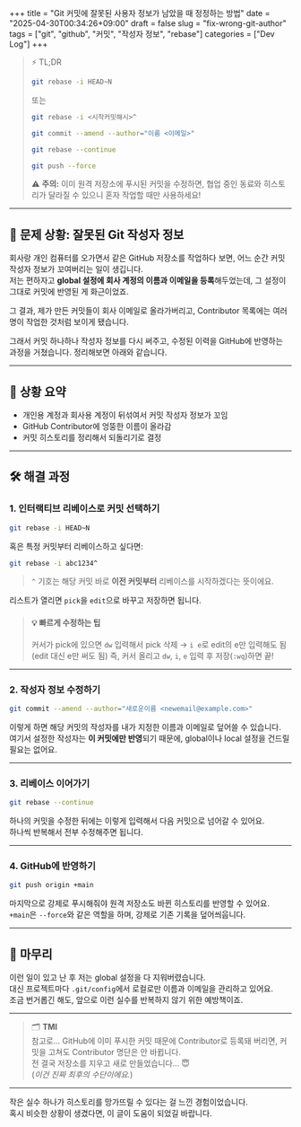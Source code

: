 +++
title = "Git 커밋에 잘못된 사용자 정보가 남았을 때 정정하는 방법"
date = "2025-04-30T00:34:26+09:00"
draft = false
slug = "fix-wrong-git-author"
tags = ["git", "github", "커밋", "작성자 정보", "rebase"]
categories = ["Dev Log"]
+++

> ⚡ TL;DR
>
> ```bash
> git rebase -i HEAD~N
> ```
>
> 또는
>
> ```bash
> git rebase -i <시작커밋해시>^
> ```
>
> ```bash
> git commit --amend --author="이름 <이메일>"
> ```
>
> ```bash
> git rebase --continue
> ```
>
> ```bash
> git push --force
> ```
>
> ⚠️ **주의:** 이미 원격 저장소에 푸시된 커밋을 수정하면, 협업 중인 동료와 히스토리가 달라질 수 있으니 혼자 작업할 때만 사용하세요!

---

## 📝 문제 상황: 잘못된 Git 작성자 정보

회사랑 개인 컴퓨터를 오가면서 같은 GitHub 저장소를 작업하다 보면, 어느 순간 커밋 작성자 정보가 꼬여버리는 일이 생깁니다.  
저는 편하자고 **global 설정에 회사 계정의 이름과 이메일을 등록**해두었는데, 그 설정이 그대로 커밋에 반영된 게 화근이었죠.

그 결과, 제가 만든 커밋들이 회사 이메일로 올라가버리고, Contributor 목록에는 여러 명이 작업한 것처럼 보이게 됐습니다.

그래서 커밋 하나하나 작성자 정보를 다시 써주고, 수정된 이력을 GitHub에 반영하는 과정을 거쳤습니다. 정리해보면 아래와 같습니다.

---

## 🧩 상황 요약

- 개인용 계정과 회사용 계정이 뒤섞여서 커밋 작성자 정보가 꼬임
- GitHub Contributor에 엉뚱한 이름이 올라감
- 커밋 히스토리를 정리해서 되돌리기로 결정

---

## 🛠️ 해결 과정

### 1. 인터랙티브 리베이스로 커밋 선택하기

```bash
git rebase -i HEAD~N
```

혹은 특정 커밋부터 리베이스하고 싶다면:

```bash
git rebase -i abc1234^
```

> `^` 기호는 해당 커밋 바로 **이전 커밋부터** 리베이스를 시작하겠다는 뜻이에요.

리스트가 열리면 `pick`을 `edit`으로 바꾸고 저장하면 됩니다.

> #### 💡 빠르게 수정하는 팁
>
> 커서가 pick에 있으면 `dw` 입력해서 pick 삭제 → `i e`로 edit의 e만 입력해도 됨 (edit 대신 e만 써도 됨)
> 즉, 커서 올리고 `dw`, `i`, `e` 입력 후 저장(`:wq`)하면 끝!

---

### 2. 작성자 정보 수정하기

```bash
git commit --amend --author="새로운이름 <newemail@example.com>"
```

이렇게 하면 해당 커밋의 작성자를 내가 지정한 이름과 이메일로 덮어쓸 수 있습니다.  
여기서 설정한 작성자는 **이 커밋에만 반영**되기 때문에, global이나 local 설정을 건드릴 필요는 없어요.

---

### 3. 리베이스 이어가기

```bash
git rebase --continue
```

하나의 커밋을 수정한 뒤에는 이렇게 입력해서 다음 커밋으로 넘어갈 수 있어요.  
하나씩 반복해서 전부 수정해주면 됩니다.

---

### 4. GitHub에 반영하기

```bash
git push origin +main
```

마지막으로 강제로 푸시해줘야 원격 저장소도 바뀐 히스토리를 반영할 수 있어요.  
`+main`은 `--force`와 같은 역할을 하며, 강제로 기존 기록을 덮어씌웁니다.

---

## 🧭 마무리

이런 일이 있고 난 후 저는 global 설정을 다 지워버렸습니다.  
대신 프로젝트마다 `.git/config`에서 로컬로만 이름과 이메일을 관리하고 있어요.  
조금 번거롭긴 해도, 앞으로 이런 실수를 반복하지 않기 위한 예방책이죠.

---

> 🗂️ **TMI**  
> 참고로... GitHub에 이미 푸시한 커밋 때문에 Contributor로 등록돼 버리면, 커밋을 고쳐도 Contributor 명단은 안 바뀝니다.  
> 전 결국 저장소를 지우고 새로 만들었습니다... 😇  
> (_이건 진짜 최후의 수단이에요._)

---

작은 실수 하나가 히스토리를 망가뜨릴 수 있다는 걸 느낀 경험이었습니다.  
혹시 비슷한 상황이 생겼다면, 이 글이 도움이 되었길 바랍니다.
